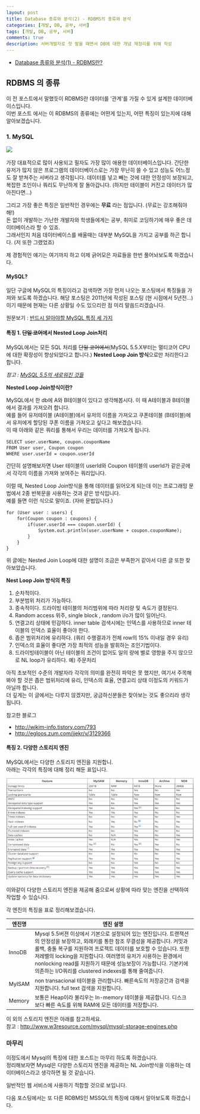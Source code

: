 ```yaml
---
layout: post
title: Database 종류와 분석(2) - RDBMS의 종류와 분석
categories: [개발, DB, 공부, 서버]
tags: [개발, DB, 공부, 서버]
comments: true
description: 서버개발자로 첫 발을 때면서 DB에 대한 개념 재정리를 위해 작성
---
```


- [Database 종류와 분석(1) - RDBMS란?](https://gingeraebi.github.io/%EA%B0%9C%EB%B0%9C/db/%EA%B3%B5%EB%B6%80/%EC%84%9C%EB%B2%84/2016/11/03/Database%EC%9D%98-%EC%A2%85%EB%A5%98%EC%99%80-%EC%9E%A5%EB%8B%A8%EC%A0%90.html)


## RDBMS 의 종류

이 전 포스트에서 말했듯이 RDBMS란 데이터를 '관계'를 가질 수 있게 설계한 데이터베이스입니다.  
이번 포스트 에서는 이 RDBMS의 종류에는 어떤게 있는지, 어떤 특징이 있는지에 대해 알아보겠습니다.

### 1. MySQL
![](https://upload.wikimedia.org/wikipedia/en/6/62/MySQL.svg)

가장 대표적으로 많이 사용되고 필자도 가장 많이 애용한 데이터베이스입니다. 간단한 유저가 많지 않은 프로그램의 데이터베이스로는 가장 무난히 쓸 수 있고 성능도 어느정도 잘 받쳐주는 서버라고 생각됩니다. 데이터를 넣고 빼는 것에 대한 안정성이 보장되고, 복잡한 조인이나 쿼리도 무난하게 잘 돌아갑니다. (하지만 테이블이 커진고 데이터가 많아진다면...)

그리고 가장 좋은 특징은 일반적인 경우에는 __무료__ 라는 점입니다. (무료는 강조해줘야해!)  
돈 없이 개발하는 가난한 개발자와 학생들에게는 공부, 취미로 코딩하기에 매우 좋은 데이터베이스라 할 수 있죠.  
그래서인지 처음 데이터베이스를 배울때는 대부분 MySQL을 가지고 공부를 하곤 합니다. (저 또한 그랬었죠)

제 경험적인 얘기는 여기까지 하고 이제 긁어모은 자료들을 한번 풀어놔보도록 하겠습니다.

#### MySQL?

일단 구글에 MySQL의 특징이라고 검색하면 가장 먼저 나오는 포스팅에서 특징들을 가져와 보도록 하겠습니다. 해당 포스팅은 2011년에 작성된 포스팅 (현 시점에서 5년전...) 이기 때문에 현재는 다른 상황일 수도 있으리란 점 미리 말씀드리겠습니다.

원문보기 : [반드시 알아야할 MySQL 특징 세 가지](http://gywn.net/2011/12/mysql-three-features/)

#### 특징 1. ~~단일 코어~~에서 Nested Loop Join처리

MySQL에서는 모든 SQL 처리를 ~~단일 코어에서~~(MySQL 5.5.X부터는 멀티코어 CPU에 대한 확장성이 향상되었다고 합니다.) **Nested Loop Join 방식**으로만 처리한다고 합니다.


*참고 : [MySQL 5.5의 새로워진 것들](https://www.linux.co.kr/home2/board/subbs/board.php?bo_table=lecture&wr_id=1759)*

**Nested Loop Join방식이란?**

MySQL에서 한 db에 A와 B테이블이 있다고 생각해봅시다. 이 때 A테이블과 B테이블에서 결과를 가져오려 합니다.  
예를 들어 유저테이블 (A테이블)에서 유저의 이름을 가져오고 쿠폰테이블 (B테이블)에서 유저에게 할당된 쿠폰 이름을 가져오고 싶다고 해보겠습니다.  
이 때 아래와 같은 쿼리를 통해서 우리는 데이터를 가져오게 됩니다.  

	SELECT user.userName, coupon.couponName   
	FROM User user, Coupon coupon  
	WHERE user.userId = coupon.userId 

간단히 설명해보자면 User 테이블의 userId와 Coupon 테이블의 userId가 같은곳에서 각각의 이름을 가져와 보여주는 쿼리입니다.

이럴 때, Nested Loop Join방식을 통해 데이터를 읽어오게 되는데 이는 프로그래밍 문법에서 2중 반복문을 사용하는 것과 같은 방식입니다.  
예를 들면 이런 식으로 말이죠. (자바 문법입니다.)

	for (User user : users) {
	    for(Coupon coupon : coupons) {
	        if(user.userId === coupon.userId) {
	            System.out.println(user.userName + coupon.couponName);
	        }
	    }
	}


위 글에는 Nested Join Loop에 대한 설명이 조금은 부족한거 같아서 다른 글 또한 찾아보았습니다. 

**Nest Loop Join 방식의 특징** 

1. 순차적이다. 
2. 부분범위 처리가 가능하다.
3. 종속적이다. 드라이빙 테이블의 처리범위에 따라 처리량 및 속도가 결정된다.
4. Random access 위주, single block , random i/o가 많이 일어난다.
5. 연결고리 상태에 민감하다. 
inner table 검색시에는 인덱스를 사용하므로 inner 테이블의 인덱스 효율이 좋아야 한다.
6. 좁은 범위처리에 유리하다. (쿼리 수행결과가 전체 row의 15% 이내일 경우 유리) 
7. 인덱스의 효율이 좋다면 가장 최적의 성능을 발휘하는 조인기법이다.
8. 드라이빙테이블이 아닌 테이블의 조건이 없어도 일의 량에 별로 영향을 주지 않으므로 NL loop가 유리하다.
예) 주문처리

아직 초보적인 수준의 개발자라 각각의 의미를 완전히 파악은 못 했지만, 여기서 주목해 봐야 할 것은 좁은 범위처리에 유리, 인덱스의 효율, 연결고리 상태 이정도의 키워드가 아닐까 합니다.  
더 깊게는 이 글에서는 다루지 않겠지만, 궁금하신분들은 찾아보는 것도 좋으리라 생각됩니다.

참고한 블로그
 
- http://wjkim-info.tistory.com/793  
- http://egloos.zum.com/jjekr/v/3129366

#### 특징 2. 다양한 스토리지 엔진 
MySQL에서는 다양한 스토리지 엔진을 지원합니.  
아래는 각각의 특징에 대해 정리 해둔 표입니다.  

![image](./image/capture_mysql_storage_engine.png)

이와같이 다양한 스토리지 엔진을 제공해 줌으로써 상황에 따라 맞는 엔진을 선택하여 작업할 수 있습니다.

각 엔진의 특징을 표로 정리해보겠습니다.

| 엔진명  | 엔진 설명                                                                                                                                                                                                                                                                                                                                                                                                 |
|---------|-----------------------------------------------------------------------------------------------------------------------------------------------------------------------------------------------------------------------------------------------------------------------------------------------------------------------------------------------------------------------------------------------------------|
| InnoDB  | Mysql 5.5버젼 이상에서 기본으로 설정되어 있는 엔진입니다. 트랜잭션의 안정성을 보장하고, 외래키를 통한 참조 무결성을 제공합니다.  커밋과 롤백, 충돌 복구를 지원하여 프로젝트 데이터를 보호할 수 있습니다. 또한 저레벨의 locking을 지원합니다. 여러명의 유저가 사용하는 환경에서  nonlocking read를 지원하기 때문에 성능보장이 가능합니다. 기본키에 의존하는 I/O쿼리를 clustered indexes를 통해 줄여줍니다. |
| MyISAM  | non transacional 테이블을 관리합니다. 빠른속도의 저장공간과 검색을 지원합니다. full text 검색을 지원합니다.                                                                                                                                                                                                                                                                                               |
| Memory  | 보통은 Heap이라 불리우는 In-memory 테이블을 제공합니다. 디스크보다 빠른 속도를 위해 RAM에 모든 데이터를 저장합니다.                                                                                                                                                                                                                                                                                       |

이 외의 스토리지 엔진은 아래를 참고하세요.  
참고 : http://www.w3resource.com/mysql/mysql-storage-engines.php

### 마무리

이정도에서 Mysql의 특징에 대한 포스트는 마무리 하도록 하겠습니다.  
정리해보자면 Mysql은 다양한 스토리지 엔진을 제공하는 NL Join방식을 이용하는 데이터베이스라고 생각하면 될 것 같습니다.  

일반적인 웹 서비스에 사용하기 적합할 것으로 보입니다.

다음 포스팅에서는 또 다른 RDBMS인 MSSQL의 특징에 대해서 알아보도록 하겠습니다.



